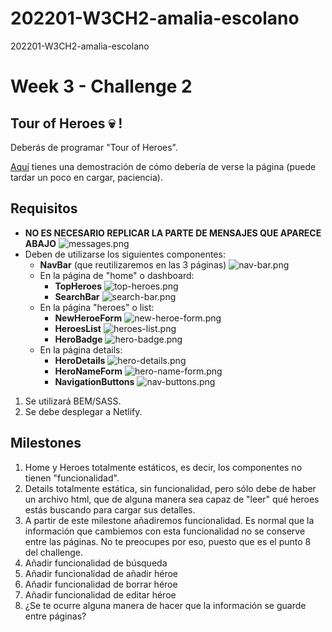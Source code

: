 # 202201-W3CH2-amalia-escolano

202201-W3CH2-amalia-escolano

# Week 3 - Challenge 2

## Tour of Heroes 💀 !

Deberás de programar "Tour of Heroes".

[Aquí](https://angular.io/generated/live-examples/toh-pt6/stackblitz.html) tienes una demostración de cómo debería de verse la página (puede tardar un poco en cargar, paciencia).

## Requisitos

- **NO ES NECESARIO REPLICAR LA PARTE DE MENSAJES QUE APARECE ABAJO**
  ![messages.png](./assets/messages.png)
- Deben de utilizarse los siguientes componentes:
  - **NavBar** (que reutilizaremos en las 3 páginas)
    ![nav-bar.png](./assets/nav-bar.png)
  - En la página de "home" o dashboard:
    - **TopHeroes**
      ![top-heroes.png](./assets/top-heroes.png)
    - **SearchBar**
      ![search-bar.png](./assets/search-bar.png)
  - En la página "heroes" o list:
    - **NewHeroeForm**
      ![new-heroe-form.png](./assets/new-heroe-form.png)
    - **HeroesList**
      ![heroes-list.png](./assets/heroes-list.png)
    - **HeroBadge**
      ![hero-badge.png](./assets/hero-badge.png)
  - En la página details:
    - **HeroDetails**
      ![hero-details.png](./assets/hero-details.png)
    - **HeroNameForm**
      ![hero-name-form.png](./assets/hero-name-form.png)
    - **NavigationButtons**
      ![nav-buttons.png](./assets/nav-buttons.png)

1. Se utilizará BEM/SASS.
2. Se debe desplegar a Netlify.

## Milestones

1. Home y Heroes totalmente estáticos, es decir, los componentes no tienen "funcionalidad".
2. Details totalmente estática, sin funcionalidad, pero sólo debe de haber un archivo html, que de alguna manera sea capaz de "leer" qué heroes estás buscando para cargar sus detalles.
3. A partir de este milestone añadiremos funcionalidad. Es normal que la información que cambiemos con esta funcionalidad no se conserve entre las páginas. No te preocupes por eso, puesto que es el punto 8 del challenge.
4. Añadir funcionalidad de búsqueda
5. Añadir funcionalidad de añadir héroe
6. Añadir funcionalidad de borrar héroe
7. Añadir funcionalidad de editar héroe
8. ¿Se te ocurre alguna manera de hacer que la información se guarde entre páginas?
